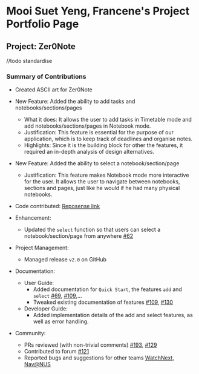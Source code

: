 # Mooi Suet Yeng, Francene's Project Portfolio Page

## Project: Zer0Note
//todo standardise

### Summary of Contributions
- Created ASCII art for Zer0Note
- New Feature: Added the ability to add tasks and notebooks/sections/pages
  - What it does: It allows the user to add tasks in Timetable mode and add notebooks/sections/pages in Notebook mode.
  - Justification: This feature is essential for the purpose of our application, which is to keep track of deadlines and organise notes.
  - Highlights: Since it is the building block for other the features, it required an in-depth analysis of design alternatives.
- New Feature: Added the ability to select a notebook/section/page
  - Justification: This feature makes Notebook mode more interactive for the user. It allows the user to navigate between notebooks, sections and pages, just like he would if he had many physical notebooks.
- Code contributed: [Reposense link](https://nus-cs2113-ay2021s1.github.io/tp-dashboard/#breakdown=true&search=chuckiex3&sort=groupTitle&sortWithin=title&since=2020-09-27&timeframe=commit&mergegroup=&groupSelect=groupByRepos&checkedFileTypes=docs~functional-code~test-code~other&tabOpen=true&tabType=authorship&tabAuthor=chuckiex3&tabRepo=AY2021S1-CS2113T-T12-3%2Ftp%5Bmaster%5D&authorshipIsMergeGroup=false&authorshipFileTypes=docs~functional-code~test-code~other)
- Enhancement:
  - Updated the `select` function so that users can select a notebook/section/page from anywhere [#62](https://github.com/AY2021S1-CS2113T-T12-3/tp/pull/62)
- Project Management:
  - Managed release `v2.0` on GitHub
- Documentation:
    - User Guide:
        - Added documentation for `Quick Start`, the features `add` and `select` [#69](https://github.com/AY2021S1-CS2113T-T12-3/tp/pull/69), [#109](https://github.com/AY2021S1-CS2113T-T12-3/tp/pull/109),...
        - Tweaked existing documentation of features [#109](https://github.com/AY2021S1-CS2113T-T12-3/tp/pull/109), [#130](https://github.com/AY2021S1-CS2113T-T12-3/tp/pull/130)
    - Developer Guide:
        - Added implementation details of the add and select features, as well as error handling.

- Community:
  - PRs reviewed (with non-trivial comments) [#193](https://github.com/AY2021S1-CS2113T-T12-3/tp/pull/193), [#129](https://github.com/AY2021S1-CS2113T-T12-3/tp/pull/129)
  - Contributed to forum [#121](https://github.com/nus-cs2113-AY2021S1/forum/issues/121)
  - Reported bugs and suggestions for other teams [WatchNext](https://github.com/nus-cs2113-AY2021S1/tp/pull/26), [Nav@NUS](https://github.com/AY2021S1-CS2113T-F14-3/tp/issues/173)
